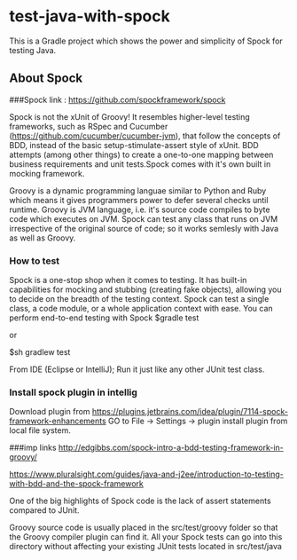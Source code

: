 # test-java-with-spock
This is a Gradle project which shows the power and simplicity of Spock for testing Java.

## About Spock
###Spock link : https://github.com/spockframework/spock

Spock is not the xUnit of Groovy! It resembles higher-level testing frameworks,
such as RSpec and Cucumber (https://github.com/cucumber/cucumber-jvm), that
follow the concepts of BDD, instead of the basic setup-stimulate-assert style of xUnit.
BDD attempts (among other things) to create a one-to-one mapping between business
requirements and unit tests.Spock comes with it's own built in mocking framework.

Groovy is a dynamic programming languae similar to Python and Ruby which means it gives programmers power to defer several checks until runtime. Groovy is JVM language, i.e. it's source code compiles to byte code which executes on JVM.
Spock can test any class that runs on JVM irrespective of the original source of code; so it works semlesly with Java as well as Groovy.

### How to test
Spock is a one-stop shop when it comes to testing. It has built-in capabilities for mocking
and stubbing (creating fake objects), allowing you to decide on the breadth of the
testing context. Spock can test a single class, a code module, or a whole application
context with ease. You can perform end-to-end testing with Spock
$gradle test

or

$sh gradlew test

From IDE (Eclipse or IntelliJ); Run it just like any other JUnit test class.

### Install spock plugin in intellig
Download plugin from https://plugins.jetbrains.com/idea/plugin/7114-spock-framework-enhancements
GO to File -> Settings -> plugin
install plugin from local file system.

###imp links
http://edgibbs.com/spock-intro-a-bdd-testing-framework-in-groovy/

https://www.pluralsight.com/guides/java-and-j2ee/introduction-to-testing-with-bdd-and-the-spock-framework

One of the big highlights of Spock code is the lack of assert statements compared to
JUnit.

Groovy source code is usually placed in the src/test/groovy
folder so that the Groovy compiler plugin can find it. All your Spock tests can go into
this directory without affecting your existing JUnit tests located in src/test/java
